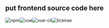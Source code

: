## put frontend source code here 
![npm](https://img.shields.io/badge/npm-v6.4.1-green.svg)![vue](https://img.shields.io/badge/vue-v2.5.0-yellow.svg)![vue-cli](https://img.shields.io/badge/vue_Cli-v3.0.5-green.svg)![license](https://img.shields.io/badge/license-MIT-blue.svg)